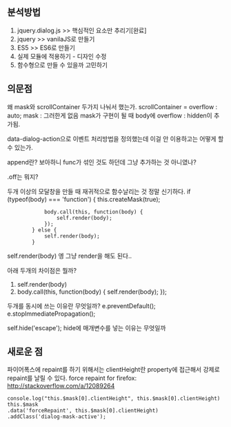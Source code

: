 ## 분석방법
1. jquery.dialog.js >> 핵심적인 요소만 추리기[완료]
2. jquery >> vanilaJS로 만들기
3. ES5 >> ES6로 만들기
4. 실제 모듈에 적용하기 - 디자인 수정
5. 함수형으로 만들 수 있을까 고민하기

## 의문점
왜 mask와 scrollContainer 두가지 나눠서 했는가. 
scrollContainer = overflow : auto; 
mask : 그러한게 없음
mask가 구현이 될 때 body에 overflow : hidden이 추가됨. 

data-dialog-action으로 이벤트 처리방법을 정의했는데 이걸 안 이용하고는 어떻게 할 수 있는가. 

append란? 보아하니 func가 섞인 것도 하던데 그냥 추가하는 것 아니였나? 

.off는 뭐지? 

두개 이상의 모달창을 만들 때 재귀적으로 함수날리는 것 정말 신기하다. 
if (typeof(body) === 'function') {
				this.createMask(true);

				body.call(this, function(body) {
					self.render(body);
				});
			} else {
				self.render(body);
			}
self.render(body)  엥 그냥 render을 해도 된다.. 

아래 두개의 차이점은 뭘까? 
1. self.render(body)
2. body.call(this, function(body) {
					self.render(body);
				});

두개를 동시에 쓰는 이유란 무엇일까? 
e.preventDefault();
e.stopImmediatePropagation();

self.hide('escape');
hide에 매개변수를 넣는 이유는 무엇일까
## 새로운 점
파이어폭스에 repaint를 하기 위해서는 clientHeight란 property에 접근해서 강제로 repaint를 날릴 수 있다. 
force repaint for firefox: http://stackoverflow.com/a/12089264
```
console.log("this.$mask[0].clientHeight", this.$mask[0].clientHeight)
this.$mask
.data('forceRepaint', this.$mask[0].clientHeight)
.addClass('dialog-mask-active');
```
